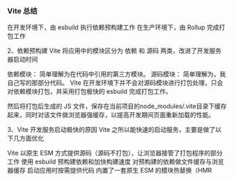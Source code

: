 ### Vite 总结

在开发环境下，由 esbuild 执行依赖预构建工作
在生产环境下，由 Rollup 完成打包工作

2、依赖预构建
Vite 将应用中的模块区分为 依赖 和 源码 两类，改进了开发服务器启动时间

依赖模块： 简单理解为在代码中引用的第三方模块。
源码模块： 简单理解为，我自己写的那部分代码。
Vite 在开发环境下并不会对源码模块进行打包处理，只会对依赖模块打包，并采用打包极快的 esbuild 完成打包工作。

然后将打包后生成的 JS 文件，保存在当前项目的node_modules/.vite目录下缓存起来，同时对该文件做浏览器强缓存，以提高开发期间页面重新加载的性能。

3、Vite 开发服务启动极快的原因
Vite 之所以能快速的启动服务，主要是做了以下几方面优化

Vite 以原生 ESM 方式提供源码（源码不打包），让浏览器接管了打包程序的部分工作
使用 esbuild 预构建依赖和加快构建速度
对预构建的依赖做文件缓存与浏览器缓存
启动应用时按需提供代码
内置了一套原生 ESM 的模块热替换（HMR

